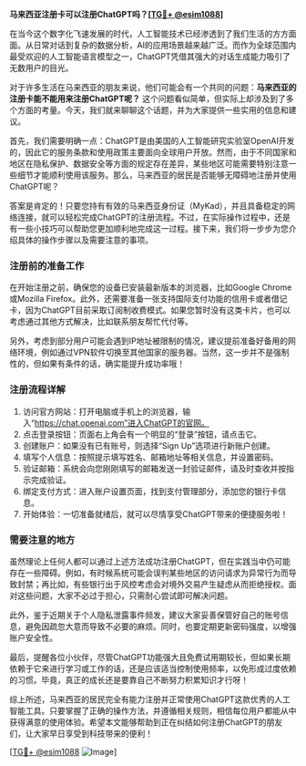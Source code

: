 **马来西亚注册卡可以注册ChatGPT吗？[[TG💪+ @esim1088](https://t.me/s/esim1088)]**

在当今这个数字化飞速发展的时代，人工智能技术已经渗透到了我们生活的方方面面。从日常对话到复杂的数据分析，AI的应用场景越来越广泛。而作为全球范围内最受欢迎的人工智能语言模型之一，ChatGPT凭借其强大的对话生成能力吸引了无数用户的目光。

对于许多生活在马来西亚的朋友来说，他们可能会有一个共同的问题：**马来西亚的注册卡能不能用来注册ChatGPT呢？** 这个问题看似简单，但实际上却涉及到了多个方面的考量。今天，我们就来聊聊这个话题，并为大家提供一些实用的信息和建议。

首先，我们需要明确一点：ChatGPT是由美国的人工智能研究实验室OpenAI开发的，因此它的服务条款和使用政策主要面向全球用户开放。然而，由于不同国家和地区在隐私保护、数据安全等方面的规定存在差异，某些地区可能需要特别注意一些细节才能顺利使用该服务。那么，马来西亚的居民是否能够无障碍地注册并使用ChatGPT呢？

答案是肯定的！只要您持有有效的马来西亚身份证（MyKad），并且具备稳定的网络连接，就可以轻松完成ChatGPT的注册流程。不过，在实际操作过程中，还是有一些小技巧可以帮助您更加顺利地完成这一过程。接下来，我们将一步步为您介绍具体的操作步骤以及需要注意的事项。

### 注册前的准备工作

在开始注册之前，确保您的设备已安装最新版本的浏览器，比如Google Chrome或Mozilla Firefox。此外，还需要准备一张支持国际支付功能的信用卡或者借记卡，因为ChatGPT目前采取订阅制收费模式。如果您暂时没有这类卡片，也可以考虑通过其他方式解决，比如联系朋友帮忙代付等。

另外，考虑到部分用户可能会遇到IP地址被限制的情况，建议提前准备好备用的网络环境，例如通过VPN软件切换至其他国家的服务器。当然，这一步并不是强制性的，但如果有条件的话，确实能提升成功率哦！

### 注册流程详解

1. 访问官方网站：打开电脑或手机上的浏览器，输入“https://chat.openai.com”进入ChatGPT的官网。
2. 点击登录按钮：页面右上角会有一个明显的“登录”按钮，请点击它。
3. 创建账户：如果没有已有账号，则选择“Sign Up”选项进行新账户创建。
4. 填写个人信息：按照提示填写姓名、邮箱地址等相关信息，并设置密码。
5. 验证邮箱：系统会向您刚刚填写的邮箱发送一封验证邮件，请及时查收并按指示完成验证。
6. 绑定支付方式：进入账户设置页面，找到支付管理部分，添加您的银行卡信息。
7. 开始体验：一切准备就绪后，就可以尽情享受ChatGPT带来的便捷服务啦！

### 需要注意的地方

虽然理论上任何人都可以通过上述方法成功注册ChatGPT，但在实践当中仍可能存在一些障碍。例如，有时候系统可能会误判某些地区的访问请求为异常行为而导致封禁；再比如，有些银行出于风控考虑会对境外交易产生疑虑从而拒绝授权。面对这些问题，大家不必过于担心，只需耐心尝试即可解决问题。

此外，鉴于近期关于个人隐私泄露事件频发，建议大家妥善保管好自己的账号信息，避免因疏忽大意而导致不必要的麻烦。同时，也要定期更新密码强度，以增强账户安全性。

最后，提醒各位小伙伴，尽管ChatGPT功能强大且免费试用期较长，但如果长期依赖于它来进行学习或工作的话，还是应该适当控制使用频率，以免形成过度依赖的习惯。毕竟，真正的成长还是要靠自己不断努力积累知识才行呀！

综上所述，马来西亚的居民完全有能力注册并正常使用ChatGPT这款优秀的人工智能工具。只要掌握了正确的操作方法，并遵循相关规则，相信每位用户都能从中获得满意的使用体验。希望本文能够帮助到正在纠结如何注册ChatGPT的朋友们，让大家早日享受到科技带来的便利！

[[TG💪+ @esim1088](https://t.me/s/esim1088) ![Image](https://i.postimg.cc/4NQfJmqS/Snipaste-2025-05-13-00-14-12.png)]